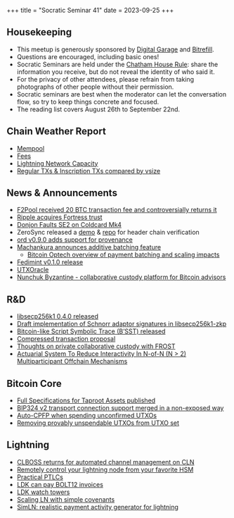 +++
title = "Socratic Seminar 41"
date = 2023-09-25
+++

Housekeeping
------------

- This meetup is generously sponsored by [Digital Garage](https://dg717.com/) and [Bitrefill](https://bitrefill.com/).
- Questions are encouraged, including basic ones!
- Socratic Seminars are held under the [Chatham House Rule](https://www.chathamhouse.org/about-us/chatham-house-rule): share the information you receive, but do not reveal the identity of who said it.
- For the privacy of other attendees, please refrain from taking photographs of other people without their permission.
- Socratic seminars are best when the moderator can let the conversation flow, so try to keep things concrete and focused.
- The reading list covers August 26th to September 22nd.

Chain Weather Report
--------------------

- [Mempool](https://www.bitcoin-mempool.info/#BTC,30d,weight)
- [Fees](https://transactionfee.info/charts/fees-package-feerates/)
- [Lightning Network Capacity](https://bitcoinvisuals.com/ln-capacity)
- [Regular TXs & Inscription TXs compared by vsize](https://dune.com/queries/2962509/4908103)

News & Announcements
--------------------

- [F2Pool received 20 BTC transaction fee and controversially returns it](https://twitter.com/satofishi/status/1701042302238724512)
- [Ripple acquires Fortress trust](https://www.nobsbitcoin.com/ripple-acquires-fortress-trust/)
- [Donjon Faults SE2 on Coldcard Mk4](https://blog.coinkite.com/donjon-faults-2023/)
- ZeroSync released a [demo](https://zerosync.org/demo/) & [repo](https://github.com/ZeroSync/header_chain) for header chain verification
- [ord v0.9.0 adds support for provenance](https://github.com/ordinals/ord/releases/tag/0.9.0)
- [Machankura announces additive batching feature](https://twitter.com/machankura8333/status/1695827506794754104)
  - [Bitcoin Optech overview of payment batching and scaling impacts](https://bitcoinops.org/en/payment-batching/)
- [Fedimint v0.1.0 release](https://github.com/fedimint/fedimint/releases/tag/v0.1.0)
- [UTXOracle](https://twitter.com/SteveSimple/status/1704864674431332503)
- [Nunchuk Byzantine - collaborative custody platform for Bitcoin advisors](https://nunchuk.io/blog/byzantine)

R&D
---

- [libsecp256k1 0.4.0 released](https://github.com/bitcoin-core/secp256k1/blob/master/CHANGELOG.md#040---2023-09-04)
- [Draft implementation of Schnorr adaptor signatures in libsecp256k1-zkp](https://github.com/BlockstreamResearch/secp256k1-zkp/pull/268)
- [Bitcoin-like Script Symbolic Trace (B’SST) released](https://lists.linuxfoundation.org/pipermail/bitcoin-dev/2023-August/021922.html)
- [Compressed transaction proposal](https://lists.linuxfoundation.org/pipermail/bitcoin-dev/2023-August/021924.html)
- [Thoughts on private collaborative custody with FROST](https://gist.github.com/nickfarrow/4be776782bce0c12cca523cbc203fb9d/)
- [Actuarial System To Reduce Interactivity In N-of-N (N > 2) Multiparticipant Offchain Mechanisms](https://lists.linuxfoundation.org/pipermail/bitcoin-dev/2023-September/021942.html)

Bitcoin Core
------------

- [Full Specifications for Taproot Assets published](https://lists.linuxfoundation.org/pipermail/bitcoin-dev/2023-September/021938.html)
- [BIP324 v2 transport connection support merged in a non-exposed way](https://github.com/bitcoin/bitcoin/pull/28196)
- [Auto-CPFP when spending unconfirmed UTXOs](https://github.com/bitcoin/bitcoin/pull/26152)
- [Removing provably unspendable UTXOs from UTXO set](https://github.com/bitcoin/bitcoin/pull/28400)

Lightning
--------

- [CLBOSS returns for automated channel management on CLN](https://lists.ozlabs.org/pipermail/c-lightning/2023-September/000239.html)
- [Remotely control your lightning node from your favorite HSM](https://lists.linuxfoundation.org/pipermail/lightning-dev/2023-September/004084.html)
- [Practical PTLCs](https://lists.linuxfoundation.org/pipermail/lightning-dev/2023-September/004088.html)
- [LDK can pay BOLT12 invoices](https://github.com/lightningdevkit/rust-lightning/pull/2371)
- [LDK watch towers](https://github.com/lightningdevkit/rust-lightning/pull/2337)
- [Scaling LN with simple covenants](https://lists.linuxfoundation.org/pipermail/lightning-dev/2023-September/004092.html)
- [SimLN: realistic payment activity generator for lightning](https://github.com/bitcoin-dev-project/sim-ln)

